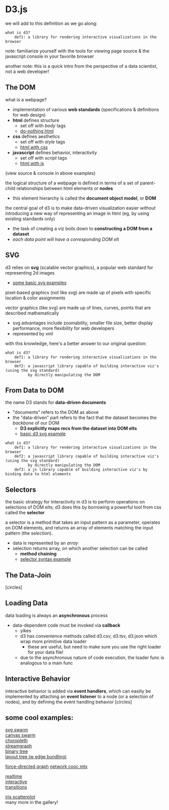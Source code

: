 # D3.js

we will add to this definition as we go along:

    what is d3?
        def1: a library for rendering interactive visualizations in the browser

note: familiarize yourself with the tools for viewing page source & the
javascript console in your favorite browser

another note: this is a quick intro from the perspective of a data scientist, not
a web developer!

## The DOM

what is a webpage?
- implementation of various **web standards** (specifications & definitions for web design)
- **html** defines structure
    - set off with *body* tags
    - [do-nothing html](http://bost.ocks.org/mike/d3/workshop/hello-world.html)
- **css** defines aesthetics
    - set off with *style* tags
    - [html with css](http://bost.ocks.org/mike/d3/workshop/hello-css.html)
- **javascript** defines behavior, interactivity 
    - set off with *script* tags
    - [html with js](http://bost.ocks.org/mike/d3/workshop/hello-javascript.html)

(view source & console in above examples)

the logical structure of a webpage is defined in terms of a set of parent-child
relationships between html elements or **nodes**
- this element hierarchy is called the **document object model**, or **DOM**

the central goal of d3 is to make data-driven visualization easier *without*
introducing a new way of representing an image in html (eg, by using existing standards only)
- the task of creating a viz boils down to **constructing a DOM from a dataset**
- *each data point will have a corresponding DOM elt*

## SVG

d3 relies on **svg** (scalable vector graphics), a popular web standard for representing
2d images
- [some basic svg examples](http://www.w3schools.com/svg/svg_examples.asp)

pixel-based graphics (not like svg) are made up of pixels with specific location & color assignments

vector graphics (like svg) are made up of lines, curves, points that are described mathematically
- svg advantages include zoomability, smaller file size, better display performance, more flexibility for web developers
- represented by xml

with this knowledge, here's a better answer to our original question:

    what is d3?
        def1: a library for rendering interactive visualizations in the browser
        def2: a javascript library capable of building interactive viz's (using the svg standard)
              by directly manipulating the DOM

## From Data to DOM

the name D3 stands for **data-driven documents**
- "documents" refers to the DOM as above
- the "data-driven" part refers to the fact that the dataset becomes the
  *backbone* of our DOM
    - **D3 explicitly maps recs from the dataset into DOM elts**
    - [basic d3 svg example](http://alignedleft.com/content/03-tutorials/01-d3/110-drawing-svgs/3.html)

```
what is d3?
    def1: a library for rendering interactive visualizations in the browser
    def2: a javascript library capable of building interactive viz's (using the svg standard)
          by directly manipulating the DOM
    def3: a js library capable of building interactive viz's by binding data to html elements
```
## Selectors

the basic strategy for interactivity in d3 is to perform operations on
selections of DOM elts; d3 does this by borrowing a powerful tool from css called the **selector**

a selector is a method that takes an input pattern as a parameter, operates on
DOM elements, and returns an array of elements matching the input pattern (the
*selection*).
- data is represented by an *array*
- selection returns array, on which another selection can be called
    - **method chaining**
    - [selector syntax example](http://alignedleft.com/content/03-tutorials/01-d3/110-drawing-svgs/3.html)

## The Data-Join
[circles]

## Loading Data
data loading is always an **asynchronous** process
- data-dependent code must be invoked via **callback**
    - yikes
    - d3 has convenience methods called d3.csv, d3.tsv, d3.json which wrap
      more primitive data loader
        - these are useful, but need to make sure you use the right loader for your
        data file!
    - due to the asynchronous nature of code execution, the loader func is analogous to a main func

## Interactive Behavior

interactive behavior is added via **event handlers**, which can easiliy be implemented by
attaching an **event listener** to a node (or a selection of nodes), and by defining the event handling behavior
[circles]

## some cool examples:
[svg swarm](http://bl.ocks.org/mbostock/2647924)  
[canvas swarm](http://bl.ocks.org/mbostock/2647922)  
[choropleth](http://bl.ocks.org/mbostock/3306362)  
[streamgraph](http://bl.ocks.org/mbostock/4060954)  
[binary tree](http://prcweb.co.uk/lab/d3-tree/)  
[layout tree (w edge bundling)](http://mbostock.github.io/d3/talk/20111018/tree.html)

[force-directed graph](http://bl.ocks.org/mbostock/4062045)
[network cooc mtx](http://bost.ocks.org/mike/miserables/)

[realtime](http://bost.ocks.org/mike/path/)  
[interactive](http://bl.ocks.org/mbostock/4063663)  
[transitions](http://www.newyorker.com/sandbox/business/subway.html)

[iris scatterplot](https://gist.github.com/mbostock/3887118)  
many more in the gallery!

